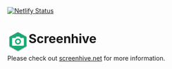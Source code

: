 [![Netlify Status](https://api.netlify.com/api/v1/badges/fcb6c332-6616-407e-a7f7-6b788d54c39d/deploy-status)](https://app.netlify.com/sites/screenhive-net/deploys)

# <img align="left" src="build/scaled-48px.png"> Screenhive

Please check out [screenhive.net](https://screenhive.net) for more information.
